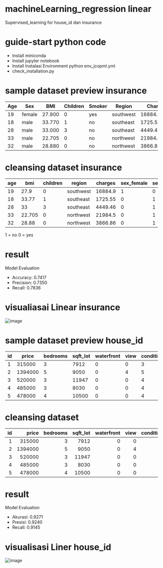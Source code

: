 # machineLearning_regression linear
Supervised_learning for house_id dan insurance

# guide-start python code 

- Install miniconda
- Install jupyter notebook
- Install Instalasi Environment python env_jcopml.yml
- check_installation.py

# sample dataset preview insurance 

| Age | Sex   | BMI   | Children | Smoker | Region    | Charges     |
|-----|-------|-------|----------|--------|-----------|-------------|
| 19  | female| 27.900| 0        | yes    | southwest | 16884.92400 |
| 18  | male  | 33.770| 1        | no     | southeast | 1725.55230  |
| 28  | male  | 33.000| 3        | no     | southeast | 4449.46200  |
| 33  | male  | 22.705| 0        | no     | northwest | 21984.47061 |
| 32  | male  | 28.880| 0        | no     | northwest | 3866.85520  |

# cleansing dataset insurance

|   age |    bmi |   children | region    |    charges |   sex_female |   sex_male |   smoker_encode |
|-------|--------|------------|-----------|------------|--------------|------------|-----------------|
|    19 |  27.9  |          0 | southwest |   16884.9  |            1 |          0 |               1 |
|    18 |  33.77 |          1 | southeast |    1725.55 |            0 |          1 |               0 |
|    28 |  33    |          3 | southeast |    4449.46 |            0 |          1 |               0 |
|    33 |  22.705|          0 | northwest |   21984.5  |            0 |          1 |               0 |
|    32 |  28.88 |          0 | northwest |    3866.86 |            0 |          1 |               0 |

1 = no
0 = yes

# result 
Model Evaluation
- Accuracy: 0.7417
- Precision: 0.7350
- Recall: 0.7836

# visualiasai Linear insurance

![image](https://github.com/kmnvz-mayvez/Regression_linear_machine-learning/assets/55338832/0d4f559b-eae0-43ce-b250-dbd2d75748e9)

# sample dataset preview house_id 

| id  | price   | bedrooms | sqft_lot | waterfront | view | condition | sqft_above | sqft_basement | bathrooms | floors | sqft_living |
| --- | ------- | -------- | -------- | ---------- | ---- | --------- | ---------- | ------------- | --------- | ------ | ----------- |
| 1   | 315000  | 3        | 7912     | 0          | 0    | 3         | 1340       | 0.0           | 1.5       | 1.5    | 1340        |
| 2   | 1394000 | 5        | 9050     | 0          | 4    | 5         | 3370       | NaN           | 2.5       | 2      | 3650        |
| 3   | 520000  | 3        | 11947    | 0          | 0    | 4         | 1930       | NaN           | 2         | 1      | 1930        |
| 4   | 485000  | 3        | 8030     | 0          | 0    | 4         | 1000       | NaN           | 2.3       | 1      | 2000        |
| 5   | 478000  | 4        | 10500    | 0          | 0    | 4         | 1140       | NaN           | 2.5       | 1      | 1940        |

# cleansing dataset

|   id |    price |   bedrooms |   sqft_lot |   waterfront |   view |   condition |   sqft_above |   sqft_basement |   bathrooms |   floors |   sqft_living |
|-----:|---------:|-----------:|-----------:|-------------:|-------:|------------:|------------:|----------------:|------------:|---------:|--------------:|
|    1 |   315000 |          3 |       7912 |            0 |      0 |           3 |         1340 |               0 |           0 |       15 |          1340 |
|    2 |  1394000 |          5 |       9050 |            0 |      4 |           5 |         3370 |               1 |          25 |        2 |          3650 |
|    3 |   520000 |          3 |      11947 |            0 |      0 |           4 |         1930 |               1 |           2 |        1 |          1930 |
|    4 |   485000 |          3 |       8030 |            0 |      0 |           4 |         1000 |               1 |          23 |        1 |          2000 |
|    5 |   478000 |          4 |      10500 |            0 |      0 |           4 |         1140 |               1 |          25 |        1 |          1940 |

# result 
Model Evaluation
- Akurasi: 0.9271
- Presisi: 0.9240
- Recall: 0.9145

# visualisasi Liner house_id 

![image](https://github.com/kmnvz-mayvez/Regression_linear_machine-learning/assets/55338832/44421322-5dd8-43a3-ae06-5939915d5345)



